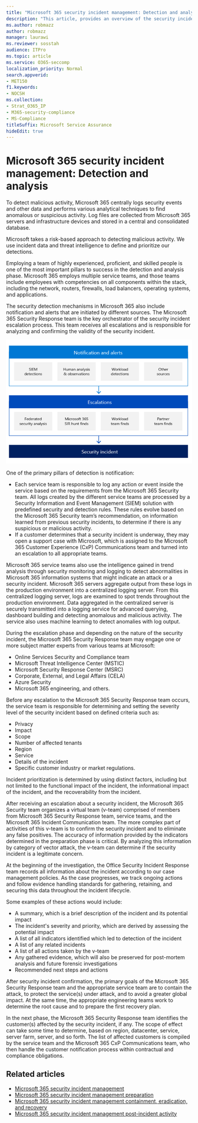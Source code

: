 ```yaml
---
title: "Microsoft 365 security incident management: Detection and analysis"
description: "This article, provides an overview of the security incident management detection and analysis process in Microsoft 365."
ms.author: robmazz
author: robmazz
manager: laurawi
ms.reviewer: sosstah
audience: ITPro
ms.topic: article
ms.service: O365-seccomp
localization_priority: Normal
search.appverid:
- MET150
f1.keywords:
- NOCSH
ms.collection:
- Strat_O365_IP
- M365-security-compliance
- MS-Compliance
titleSuffix: Microsoft Service Assurance
hideEdit: true
---
```


# Microsoft 365 security incident management: Detection and analysis

To detect malicious activity, Microsoft 365 centrally logs security events and other data and performs various analytical techniques to find anomalous or suspicious activity. Log files are collected from Microsoft 365 servers and infrastructure devices and stored in a central and consolidated database.

Microsoft takes a risk-based approach to detecting malicious activity. We use incident data and threat intelligence to define and prioritize our detections.

Employing a team of highly experienced, proficient, and skilled people is one of the most important pillars to success in the detection and analysis phase. Microsoft 365 employs multiple service teams, and those teams include employees with competencies on all components within the stack, including the network, routers, firewalls, load balancers, operating systems, and applications.

The security detection mechanisms in Microsoft 365 also include notification and alerts that are initiated by different sources. The Microsoft 365 Security Response team is the key orchestrator of the security incident escalation process. This team receives all escalations and is responsible for analyzing and confirming the validity of the security incident.

![Security incident management workflow](../media/assurance-sim-workflow.png)

One of the primary pillars of detection is notification:

- Each service team is responsible to log any action or event inside the service based on the requirements from the Microsoft 365 Security team. All logs created by the different service teams are processed by a Security Information and Event Management (SIEM) solution with predefined security and detection rules. These rules evolve based on the Microsoft 365 Security team’s recommendation, on information learned from previous security incidents, to determine if there is any suspicious or malicious activity.
- If a customer determines that a security incident is underway, they may open a support case with Microsoft, which is assigned to the Microsoft 365 Customer Experience (CxP) Communications team and turned into an escalation to all appropriate teams.

Microsoft 365 service teams also use the intelligence gained in trend analysis through security monitoring and logging to detect abnormalities in Microsoft 365 information systems that might indicate an attack or a security incident. Microsoft 365 servers aggregate output from these logs in the production environment into a centralized logging server. From this centralized logging server, logs are examined to spot trends throughout the production environment. Data aggregated in the centralized server is securely transmitted into a logging service for advanced querying, dashboard building and detecting anomalous and malicious activity. The service also uses machine learning to detect anomalies with log output.

During the escalation phase and depending on the nature of the security incident, the Microsoft 365 Security Response team may engage one or more subject matter experts from various teams at Microsoft:

- Online Services Security and Compliance team
- Microsoft Threat Intelligence Center (MSTIC)
- Microsoft Security Response Center (MSRC)
- Corporate, External, and Legal Affairs (CELA)
- Azure Security
- Microsoft 365 engineering, and others.

Before any escalation to the Microsoft 365 Security Response team occurs, the service team is responsible for determining and setting the severity level of the security incident based on defined criteria such as:

- Privacy
- Impact
- Scope
- Number of affected tenants
- Region
- Service
- Details of the incident
- Specific customer industry or market regulations.

Incident prioritization is determined by using distinct factors, including but not limited to the functional impact of the incident, the informational impact of the incident, and the recoverability from the incident.

After receiving an escalation about a security incident, the Microsoft 365 Security team organizes a virtual team (v-team) comprised of members from Microsoft 365 Security Response team, service teams, and the Microsoft 365 Incident Communication team. The more complex part of activities of this v-team is to confirm the security incident and to eliminate any false positives. The accuracy of information provided by the indicators determined in the preparation phase is critical. By analyzing this information by category of vector attack, the v-team can determine if the security incident is a legitimate concern.

At the beginning of the investigation, the Office Security Incident Response team records all information about the incident according to our case management policies. As the case progresses, we track ongoing actions and follow evidence handling standards for gathering, retaining, and securing this data throughout the incident lifecycle.

Some examples of these actions would include:

- A summary, which is a brief description of the incident and its potential impact
- The incident's severity and priority, which are derived by assessing the potential impact
- A list of all indicators identified which led to detection of the incident
- A list of any related incidents
- A list of all actions taken by the v-team
- Any gathered evidence, which will also be preserved for post-mortem analysis and future forensic investigations
- Recommended next steps and actions

After security incident confirmation, the primary goals of the Microsoft 365 Security Response team and the appropriate service team are to contain the attack, to protect the service(s) under attack, and to avoid a greater global impact. At the same time, the appropriate engineering teams work to determine the root cause and to prepare the first recovery plan.

In the next phase, the Microsoft 365 Security Response team identifies the customer(s) affected by the security incident, if any. The scope of effect can take some time to determine, based on region, datacenter, service, server farm, server, and so forth. The list of affected customers is compiled by the service team and the Microsoft 365 CxP Communications team, who then handle the customer notification process within contractual and compliance obligations.

## Related articles

- [Microsoft 365 security incident management](assurance-security-incident-management.md)
- [Microsoft 365 security incident management preparation](assurance-sim-preparation.md)
- [Microsoft 365 security incident management containment, eradication, and recovery](assurance-sim-containment-eradication-recovery.md)
- [Microsoft 365 security incident management post-incident activity](assurance-sim-post-incident-activity.md)
